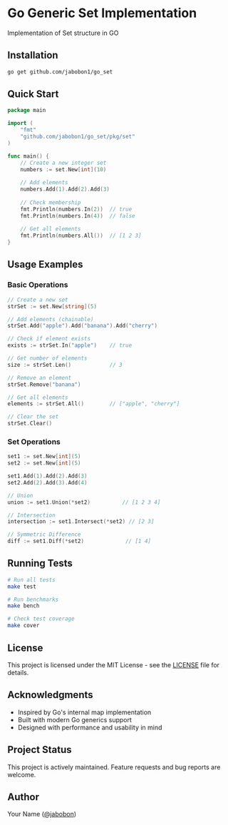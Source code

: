 # Go Generic Set Implementation

Implementation of Set structure in GO

## Installation

```bash
go get github.com/jabobon1/go_set
```

## Quick Start

```go
package main

import (
    "fmt"
    "github.com/jabobon1/go_set/pkg/set"
)

func main() {
    // Create a new integer set
    numbers := set.New[int](10)
    
    // Add elements
    numbers.Add(1).Add(2).Add(3)
    
    // Check membership
    fmt.Println(numbers.In(2))  // true
    fmt.Println(numbers.In(4))  // false
    
    // Get all elements
    fmt.Println(numbers.All())  // [1 2 3]
}
```

## Usage Examples

### Basic Operations

```go
// Create a new set
strSet := set.New[string](5)

// Add elements (chainable)
strSet.Add("apple").Add("banana").Add("cherry")

// Check if element exists
exists := strSet.In("apple")    // true

// Get number of elements
size := strSet.Len()            // 3

// Remove an element
strSet.Remove("banana")

// Get all elements
elements := strSet.All()        // ["apple", "cherry"]

// Clear the set
strSet.Clear()
```

### Set Operations

```go
set1 := set.New[int](5)
set2 := set.New[int](5)

set1.Add(1).Add(2).Add(3)
set2.Add(2).Add(3).Add(4)

// Union
union := set1.Union(*set2)          // [1 2 3 4]

// Intersection
intersection := set1.Intersect(*set2) // [2 3]

// Symmetric Difference
diff := set1.Diff(*set2)             // [1 4]
```

## Running Tests

```bash
# Run all tests
make test

# Run benchmarks
make bench

# Check test coverage
make cover
```

## License

This project is licensed under the MIT License - see the [LICENSE](LICENSE) file for details.

## Acknowledgments

- Inspired by Go's internal map implementation
- Built with modern Go generics support
- Designed with performance and usability in mind

## Project Status

This project is actively maintained. Feature requests and bug reports are welcome.

## Author

Your Name ([@jabobon](https://github.com/jabobon1))